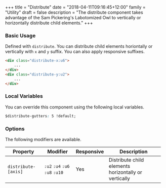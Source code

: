 +++
title = "Distribute"
date = "2018-04-11T09:16:45+12:00"
family = "Utility"
draft = false
description = "The distribute component takes advantage of the Sam Pickering's Labotomized Owl to vertically or horizontally distribute child elements."
+++

### Basic Usage

Defined with `distribute`. You can distribute child elements horiontally or vertically with `x` and `y` suffix. You can also apply responsive suffixes.

<div class="distribute-x:u6 margin-bottom:u2">
	<div class="display:inline-block media-size:md fill:grey-l3"></div>
	<div class="display:inline-block media-size:md fill:grey-l3"></div>
	<div class="display:inline-block media-size:md fill:grey-l3"></div>
</div>
<div class="distribute-y:u2 margin-bottom:u2 margin-right:u4">
	<div class="media-size:md fill:grey-l3"></div>
	<div class="media-size:md fill:grey-l3"></div>
	<div class="media-size:md fill:grey-l3"></div>
</div>

```html
<div class="distribute-x:u6">
	...
</div>
<div class="distribute-y:u2">
	...
</div>
```

### Local Variables

You can override this component using the following local variables.

```css
$distribute-gutters: 5 !default;
```

### Options

The following modifiers are available.

<table class="table width:100% table:pile table@sm:unpile">
  <thead>
    <tr>
      <th>
        Property
      </th>
      <th>
        Modifier
      </th>
      <th>
        Responsive
      </th>
      <th>
        Description
      </th>
    </tr>
  </thead>
  <tr>
    <td data-label="Properties">
      <code>distribute-[axis]</code>
    </td>
    <td data-label="Attributes">
      <code>:u2</code> <code>:u4</code> <code>:u6</code> <code>:u8</code> <code>:u10</code>
    </td>
    <td data-label="Responsive">
      Yes
    </td>
    <td>
      Distribute child elements horizontally or vertically
    </td>
  </tr>
</table>
